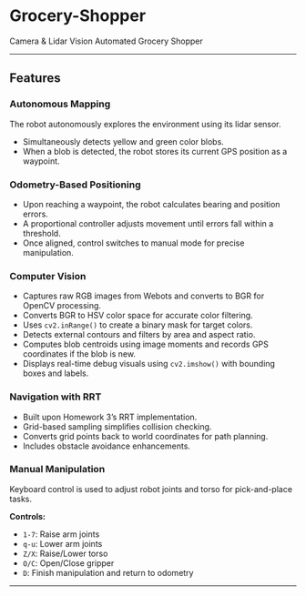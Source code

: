 # Grocery-Shopper  
Camera & Lidar Vision Automated Grocery Shopper  

---

## Features

### Autonomous Mapping  
The robot autonomously explores the environment using its lidar sensor.  
- Simultaneously detects yellow and green color blobs.  
- When a blob is detected, the robot stores its current GPS position as a waypoint.  

### Odometry-Based Positioning  
- Upon reaching a waypoint, the robot calculates bearing and position errors.  
- A proportional controller adjusts movement until errors fall within a threshold.  
- Once aligned, control switches to manual mode for precise manipulation.  

### Computer Vision  
- Captures raw RGB images from Webots and converts to BGR for OpenCV processing.  
- Converts BGR to HSV color space for accurate color filtering.  
- Uses `cv2.inRange()` to create a binary mask for target colors.  
- Detects external contours and filters by area and aspect ratio.  
- Computes blob centroids using image moments and records GPS coordinates if the blob is new.  
- Displays real-time debug visuals using `cv2.imshow()` with bounding boxes and labels.  

### Navigation with RRT  
- Built upon Homework 3’s RRT implementation.  
- Grid-based sampling simplifies collision checking.  
- Converts grid points back to world coordinates for path planning.  
- Includes obstacle avoidance enhancements.  

### Manual Manipulation  
Keyboard control is used to adjust robot joints and torso for pick-and-place tasks.  

**Controls:**  
- `1-7`: Raise arm joints  
- `q-u`: Lower arm joints  
- `Z/X`: Raise/Lower torso  
- `O/C`: Open/Close gripper  
- `D`: Finish manipulation and return to odometry  

---

